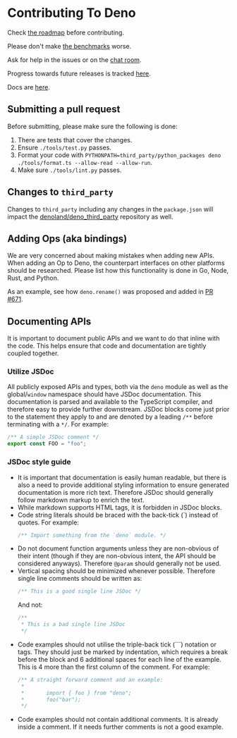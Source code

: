 # Contributing To Deno

Check [the roadmap](https://github.com/denoland/deno/blob/master/Roadmap.md)
before contributing.

Please don't make [the benchmarks](https://denoland.github.io/deno/) worse.

Ask for help in the issues or on the
[chat room](https://gitter.im/denolife/Lobby).

Progress towards future releases is tracked
[here](https://github.com/denoland/deno/milestones).

Docs are [here](https://github.com/denoland/deno/blob/master/Docs.md).

## Submitting a pull request

Before submitting, please make sure the following is done:

1. There are tests that cover the changes.
2. Ensure `./tools/test.py` passes.
3. Format your code with `PYTHONPATH=third_party/python_packages deno ./tools/format.ts --allow-read --allow-run`.
   <!-- TODO: set PYTHONPATH in format.ts when run API has env option -->
4. Make sure `./tools/lint.py` passes.

## Changes to `third_party`

Changes to `third_party` including any changes in the `package.json` will impact
the [denoland/deno_third_party](https://github.com/denoland/deno_third_party)
repository as well.

## Adding Ops (aka bindings)

We are very concerned about making mistakes when adding new APIs. When adding an
Op to Deno, the counterpart interfaces on other platforms should be researched.
Please list how this functionality is done in Go, Node, Rust, and Python.

As an example, see how `deno.rename()` was proposed and added in
[PR #671](https://github.com/denoland/deno/pull/671).

## Documenting APIs

It is important to document public APIs and we want to do that inline with the
code. This helps ensure that code and documentation are tightly coupled
together.

### Utilize JSDoc

All publicly exposed APIs and types, both via the `deno` module as well as the
global/`window` namespace should have JSDoc documentation. This documentation is
parsed and available to the TypeScript compiler, and therefore easy to provide
further downstream. JSDoc blocks come just prior to the statement they apply to
and are denoted by a leading `/**` before terminating with a `*/`. For example:

```ts
/** A simple JSDoc comment */
export const FOO = "foo";
```

### JSDoc style guide

- It is important that documentation is easily human readable, but there is also
  a need to provide additional styling information to ensure generated
  documentation is more rich text. Therefore JSDoc should generally follow
  markdown markup to enrich the text.
- While markdown supports HTML tags, it is forbidden in JSDoc blocks.
- Code string literals should be braced with the back-tick (\`) instead of
  quotes. For example:
  ```ts
  /** Import something from the `deno` module. */
  ```
- Do not document function arguments unless they are non-obvious of their intent
  (though if they are non-obvious intent, the API should be considered anyways).
  Therefore `@param` should generally not be used.
- Vertical spacing should be minimized whenever possible. Therefore single line
  comments should be written as:
  ```ts
  /** This is a good single line JSDoc */
  ```
  And not:
  ```ts
  /**
   * This is a bad single line JSDoc
   */
  ```
- Code examples should not utilise the triple-back tick (\`\`\`) notation or
  tags. They should just be marked by indentation, which requires a break before
  the block and 6 additional spaces for each line of the example. This is 4 more
  than the first column of the comment. For example:
  ```ts
  /** A straight forward comment and an example:
   *
   *       import { foo } from "deno";
   *       foo("bar");
   */
  ```
- Code examples should not contain additional comments. It is already inside a
  comment. If it needs further comments is not a good example.
